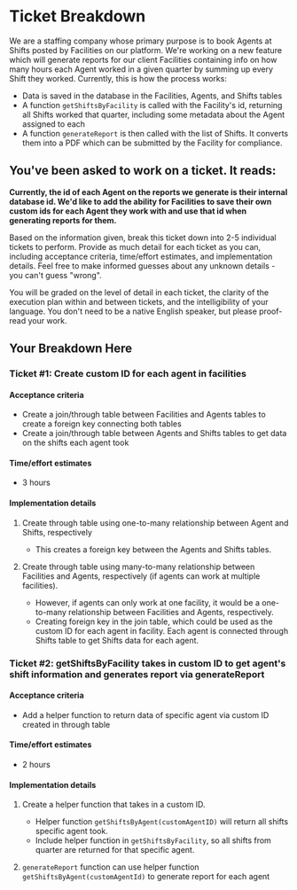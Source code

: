 # Ticket Breakdown
We are a staffing company whose primary purpose is to book Agents at Shifts posted by Facilities on our platform. We're working on a new feature which will generate reports for our client Facilities containing info on how many hours each Agent worked in a given quarter by summing up every Shift they worked. Currently, this is how the process works:

- Data is saved in the database in the Facilities, Agents, and Shifts tables
- A function `getShiftsByFacility` is called with the Facility's id, returning all Shifts worked that quarter, including some metadata about the Agent assigned to each
- A function `generateReport` is then called with the list of Shifts. It converts them into a PDF which can be submitted by the Facility for compliance.

## You've been asked to work on a ticket. It reads:

**Currently, the id of each Agent on the reports we generate is their internal database id. We'd like to add the ability for Facilities to save their own custom ids for each Agent they work with and use that id when generating reports for them.**


Based on the information given, break this ticket down into 2-5 individual tickets to perform. Provide as much detail for each ticket as you can, including acceptance criteria, time/effort estimates, and implementation details. Feel free to make informed guesses about any unknown details - you can't guess "wrong".


You will be graded on the level of detail in each ticket, the clarity of the execution plan within and between tickets, and the intelligibility of your language. You don't need to be a native English speaker, but please proof-read your work.

## Your Breakdown Here

### Ticket #1: Create custom ID for each agent in facilities

#### **Acceptance criteria**

- Create a join/through table between Facilities and Agents tables to create a foreign key connecting both tables
- Create a join/through table between Agents and Shifts tables to get data on the shifts each agent took

#### **Time/effort estimates**

- 3 hours

#### **Implementation details**

1) Create through table using one-to-many relationship between Agent and Shifts, respectively
   - This creates a foreign key between the Agents and Shifts tables.

2) Create through table using many-to-many relationship between Facilities and Agents, respectively (if agents can work at multiple facilities).
   - However, if agents can only work at one facility, it would be a one-to-many relationship between Facilities and Agents, respectively.
   - Creating foreign key in the join table, which could be used as the custom ID for each agent in facility. Each agent is connected through Shifts table to get Shifts data for each agent.

### Ticket #2: getShiftsByFacility takes in custom ID to get agent's shift information and generates report via generateReport

#### **Acceptance criteria**

- Add a helper function to return data of specific agent via custom ID created in through table

#### **Time/effort estimates**

- 2 hours

#### **Implementation details**

1) Create a helper function that takes in a custom ID.
   - Helper function `getShiftsByAgent(customAgentID)` will return all shifts specific agent took.
   - Include helper function in `getShiftsByFacility`, so all shifts from quarter are returned for that specific agent.

2) `generateReport` function can use helper function `getShiftsByAgent(customAgentId)` to generate report for each agent
